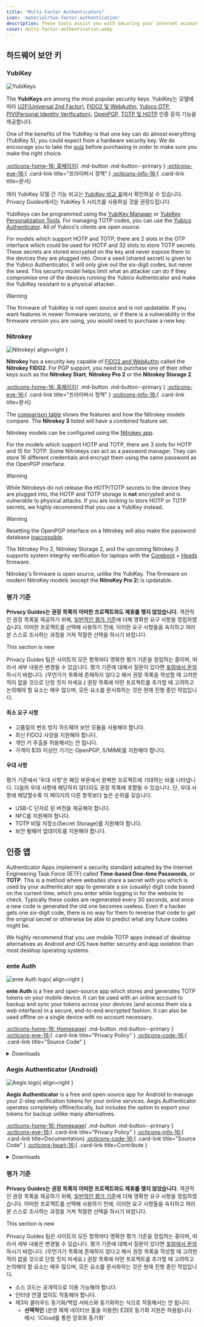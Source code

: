 ```yaml
---
title: "Multi-Factor Authenticators"
icon: 'material/two-factor-authentication'
description: These tools assist you with securing your internet accounts with Multi-Factor Authentication without sending your secrets to a third-party.
cover: multi-factor-authentication.webp
---
```


## 하드웨어 보안 키

### YubiKey

<div class="admonition recommendation" markdown>

![YubiKeys](assets/img/multi-factor-authentication/yubikey.png)

The **YubiKeys** are among the most popular security keys. YubiKey는 모델에 따라 [U2F(Universal 2nd Factor)](https://en.wikipedia.org/wiki/Universal_2nd_Factor), [FIDO2 및 WebAuthn](basics/multi-factor-authentication.md#fido-fast-identity-online), [Yubico OTP](basics/multi-factor-authentication.md#yubico-otp), [PIV(Personal Identity Verification)](https://developers.yubico.com/PIV), [OpenPGP](https://developers.yubico.com/PGP/), [TOTP 및 HOTP](https://developers.yubico.com/OATH) 인증 등의 기능을 제공합니다.

One of the benefits of the YubiKey is that one key can do almost everything (YubiKey 5), you could expect from a hardware security key. We do encourage you to take the [quiz](https://www.yubico.com/quiz/) before purchasing in order to make sure you make the right choice.

[:octicons-home-16: 홈페이지](https://www.yubico.com){ .md-button .md-button--primary }
[:octicons-eye-16:](https://www.yubico.com/support/terms-conditions/privacy-notice){ .card-link title="프라이버시 정책" }
[:octicons-info-16:](https://docs.yubico.com/){ .card-link title=문서}

</details>

</div>

여러 YubiKey 모델 간 기능 비교는 [YubiKey 비교 표](https://www.yubico.com/store/compare/)에서 확인하실 수 있습니다. Privacy Guides에서는 YubiKey 5 시리즈를 사용하실 것을 권장드립니다.

YubiKeys can be programmed using the [YubiKey Manager](https://www.yubico.com/support/download/yubikey-manager/) or [YubiKey Personalization Tools](https://www.yubico.com/support/download/yubikey-personalization-tools/). For managing TOTP codes, you can use the [Yubico Authenticator](https://www.yubico.com/products/yubico-authenticator/). All of Yubico's clients are open source.

For models which support HOTP and TOTP, there are 2 slots in the OTP interface which could be used for HOTP and 32 slots to store TOTP secrets. These secrets are stored encrypted on the key and never expose them to the devices they are plugged into. Once a seed (shared secret) is given to the Yubico Authenticator, it will only give out the six-digit codes, but never the seed. This security model helps limit what an attacker can do if they compromise one of the devices running the Yubico Authenticator and make the YubiKey resistant to a physical attacker.

<div class="admonition warning" markdown>
<p class="admonition-title">Warning</p>

The firmware of YubiKey is not open source and is not updatable. If you want features in newer firmware versions, or if there is a vulnerability in the firmware version you are using, you would need to purchase a new key.

</div>

### Nitrokey

<div class="admonition recommendation" markdown>

![Nitrokey](assets/img/multi-factor-authentication/nitrokey.jpg){ align=right }

**Nitrokey** has a security key capable of [FIDO2 and WebAuthn](basics/multi-factor-authentication.md#fido-fast-identity-online) called the **Nitrokey FIDO2**. For PGP support, you need to purchase one of their other keys such as the **Nitrokey Start**, **Nitrokey Pro 2** or the **Nitrokey Storage 2**.

[:octicons-home-16: 홈페이지](https://www.nitrokey.com){ .md-button .md-button--primary }
[:octicons-eye-16:](https://www.nitrokey.com/data-privacy-policy){ .card-link title="프라이버시 정책" }
[:octicons-info-16:](https://docs.nitrokey.com/){ .card-link title=문서}

</details>

</div>

The [comparison table](https://www.nitrokey.com/#comparison) shows the features and how the Nitrokey models compare. The **Nitrokey 3** listed will have a combined feature set.

Nitrokey models can be configured using the [Nitrokey app](https://www.nitrokey.com/download).

For the models which support HOTP and TOTP, there are 3 slots for HOTP and 15 for TOTP. Some Nitrokeys can act as a password manager. They can store 16 different credentials and encrypt them using the same password as the OpenPGP interface.

<div class="admonition warning" markdown>
<p class="admonition-title">Warning</p>

While Nitrokeys do not release the HOTP/TOTP secrets to the device they are plugged into, the HOTP and TOTP storage is **not** encrypted and is vulnerable to physical attacks. If you are looking to store HOTP or TOTP secrets, we highly recommend that you use a YubiKey instead.

</div>

<div class="admonition warning" markdown>
<p class="admonition-title">Warning</p>

Resetting the OpenPGP interface on a Nitrokey will also make the password database [inaccessible](https://docs.nitrokey.com/pro/linux/factory-reset).

</div>

The Nitrokey Pro 2, Nitrokey Storage 2, and the upcoming Nitrokey 3 supports system integrity verification for laptops with the [Coreboot](https://www.coreboot.org/) + [Heads](https://osresearch.net/) firmware.

Nitrokey's firmware is open source, unlike the YubiKey. The firmware on modern NitroKey models (except the **NitroKey Pro 2**) is updatable.

### 평가 기준

**Privacy Guides는 권장 목록의 어떠한 프로젝트와도 제휴를 맺지 않았습니다.** 객관적인 권장 목록을 제공하기 위해, [일반적인 평가 기준](about/criteria.md)에 더해 명확한 요구 사항을 정립하였습니다. 어떠한 프로젝트를 선택해 사용하기 전에, 이러한 요구 사항들을 숙지하고 여러분 스스로 조사하는 과정을 거쳐 적절한 선택을 하시기 바랍니다.

<div class="admonition example" markdown>
<p class="admonition-title">This section is new</p>

Privacy Guides 팀은 사이트의 모든 항목마다 명확한 평가 기준을 정립하는 중이며, 따라서 세부 내용은 변경될 수 있습니다. 평가 기준에 대해서 질문이 있다면 [포럼에서 문의](https://discuss.privacyguides.net/latest)하시기 바랍니다. (무언가가 목록에 존재하지 않다고 해서 권장 목록을 작성할 때 고려한 적이 없을 것으로 단정 짓지 마세요.) 권장 목록에 어떤 프로젝트를 추가할 때 고려하고 논의해야 할 요소는 매우 많으며, 모든 요소를 문서화하는 것은 현재 진행 중인 작업입니다.

</div>

#### 최소 요구 사항

- 고품질의 변조 방지 하드웨어 보안 모듈을 사용해야 합니다.
- 최신 FIDO2 사양을 지원해야 합니다.
- 개인 키 추출을 허용해서는 안 됩니다.
- 가격이 $35 이상인 기기는 OpenPGP, S/MIME를 지원해야 합니다.

#### 우대 사항

평가 기준에서 '우대 사항'은 해당 부문에서 완벽한 프로젝트에 기대하는 바를 나타냅니다. 다음의 우대 사항에 해당하지 않더라도 권장 목록에 포함될 수 있습니다. 단, 우대 사항에 해당할수록 이 페이지의 다른 항목보다 높은 순위를 갖습니다.

- USB-C 단자로 된 버전을 제공해야 합니다.
- NFC를 지원해야 합니다.
- TOTP 비밀 저장소(Secret Storage)를 지원해야 합니다.
- 보안 펌웨어 업데이트를 지원해야 합니다.

## 인증 앱

Authenticator Apps implement a security standard adopted by the Internet Engineering Task Force (IETF) called **Time-based One-time Passwords**, or **TOTP**. This is a method where websites share a secret with you which is used by your authenticator app to generate a six (usually) digit code based on the current time, which you enter while logging in for the website to check. Typically these codes are regenerated every 30 seconds, and once a new code is generated the old one becomes useless. Even if a hacker gets one six-digit code, there is no way for them to reverse that code to get the original secret or otherwise be able to predict what any future codes might be.

We highly recommend that you use mobile TOTP apps instead of desktop alternatives as Android and iOS have better security and app isolation than most desktop operating systems.

### ente Auth

<div class="admonition recommendation" markdown>

![ente Auth logo](assets/img/multi-factor-authentication/ente-auth.png){ align=right }

**ente Auth** is a free and open-source app which stores and generates TOTP tokens on your mobile device. It can be used with an online account to backup and sync your tokens across your devices (and access them via a web interface) in a secure, end-to-end encrypted fashion. It can also be used offline on a single device with no account necessary.

[:octicons-home-16: Homepage](https://ente.io/auth){ .md-button .md-button--primary }
[:octicons-eye-16:](https://ente.io/privacy){ .card-link title="Privacy Policy" }
[:octicons-code-16:](https://github.com/ente-io/auth){ .card-link title="Source Code" }

<details class="downloads" markdown>
<summary>Downloads</summary>

- [:simple-googleplay: Google Play](https://play.google.com/store/apps/details?id=io.ente.auth)
- [:simple-appstore: App Store](https://apps.apple.com/us/app/ente-authenticator/id6444121398)
- [:simple-github: GitHub](https://github.com/ente-io/ente/releases)
- [:octicons-globe-16: Web](https://auth.ente.io)

</details>

</div>

### Aegis Authenticator (Android)

<div class="admonition recommendation" markdown>

![Aegis logo](assets/img/multi-factor-authentication/aegis.png){ align=right }

**Aegis Authenticator** is a free and open-source app for Android to manage your 2-step verification tokens for your online services. Aegis Authenticator operates completely offline/locally, but includes the option to export your tokens for backup unlike many alternatives.

[:octicons-home-16: Homepage](https://getaegis.app){ .md-button .md-button--primary }
[:octicons-eye-16:](https://getaegis.app/aegis/privacy.html){ .card-link title="Privacy Policy" }
[:octicons-info-16:](https://github.com/beemdevelopment/Aegis/wiki){ .card-link title=Documentation}
[:octicons-code-16:](https://github.com/beemdevelopment/Aegis){ .card-link title="Source Code" }
[:octicons-heart-16:](https://www.buymeacoffee.com/beemdevelopment){ .card-link title=Contribute }

<details class="downloads" markdown>
<summary>Downloads</summary>

- [:simple-googleplay: Google Play](https://play.google.com/store/apps/details?id=com.beemdevelopment.aegis)
- [:simple-github: GitHub](https://github.com/beemdevelopment/Aegis/releases)

</details>

</div>

### 평가 기준

**Privacy Guides는 권장 목록의 어떠한 프로젝트와도 제휴를 맺지 않았습니다.** 객관적인 권장 목록을 제공하기 위해, [일반적인 평가 기준](about/criteria.md)에 더해 명확한 요구 사항을 정립하였습니다. 어떠한 프로젝트를 선택해 사용하기 전에, 이러한 요구 사항들을 숙지하고 여러분 스스로 조사하는 과정을 거쳐 적절한 선택을 하시기 바랍니다.

<div class="admonition example" markdown>
<p class="admonition-title">This section is new</p>

Privacy Guides 팀은 사이트의 모든 항목마다 명확한 평가 기준을 정립하는 중이며, 따라서 세부 내용은 변경될 수 있습니다. 평가 기준에 대해서 질문이 있다면 [포럼에서 문의](https://discuss.privacyguides.net/latest)하시기 바랍니다. (무언가가 목록에 존재하지 않다고 해서 권장 목록을 작성할 때 고려한 적이 없을 것으로 단정 짓지 마세요.) 권장 목록에 어떤 프로젝트를 추가할 때 고려하고 논의해야 할 요소는 매우 많으며, 모든 요소를 문서화하는 것은 현재 진행 중인 작업입니다.

</div>

- 소스 코드는 공개적으로 이용 가능해야 합니다.
- 인터넷 연결 없이도 작동해야 합니다.
- 제3자 클라우드 동기화/백업 서비스와 동기화하는 식으로 작동해서는 안 됩니다.
    - **선택적인** (운영 체제 네이티브 툴을 이용한) E2EE 동기화 지원은 허용됩니다. 예시: 'iCloud를 통한 암호화 동기화'
